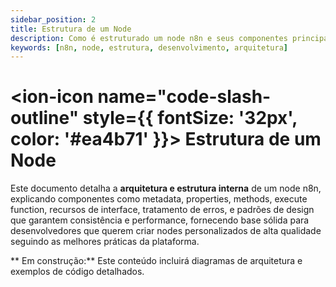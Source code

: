 ```yaml
---
sidebar_position: 2
title: Estrutura de um Node
description: Como é estruturado um node n8n e seus componentes principais
keywords: [n8n, node, estrutura, desenvolvimento, arquitetura]
---
```


# <ion-icon name="code-slash-outline" style={{ fontSize: '32px', color: '#ea4b71' }}></ion-icon> Estrutura de um Node

Este documento detalha a **arquitetura e estrutura interna** de um node n8n, explicando componentes como metadata, properties, methods, execute function, recursos de interface, tratamento de erros, e padrões de design que garantem consistência e performance, fornecendo base sólida para desenvolvedores que querem criar nodes personalizados de alta qualidade seguindo as melhores práticas da plataforma.

** Em construção:** Este conteúdo incluirá diagramas de arquitetura e exemplos de código detalhados.
